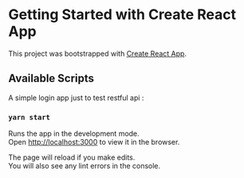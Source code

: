 # Getting Started with Create React App

This project was bootstrapped with [Create React App](https://github.com/facebook/create-react-app).

## Available Scripts

A simple login app just to test restful api :

### `yarn start`

Runs the app in the development mode.\
Open [http://localhost:3000](http://localhost:3000) to view it in the browser.

The page will reload if you make edits.\
You will also see any lint errors in the console.

